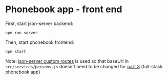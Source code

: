 # Phonebook app - front end

First, start json-server backend:
```
npm run server
```

Then, start phonebook frontend:
```
npm start
```

Note: [json-server custom routes](https://www.npmjs.com/package/json-server#add-custom-routes) is used so that baseUrl in `src/services/persons.js` doesn't need to be changed for [part 3](https://fullstackopen.com/en/part3/deploying_app_to_internet#frontend-production-build) (full-stack phonebook app)
